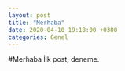 ```yaml
---
layout: post
title: "Merhaba"
date: 2020-04-10 19:18:00 +0300
categories: Genel
---
```


#Merhaba
İlk post, deneme.
